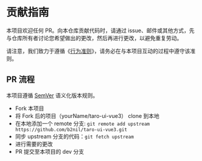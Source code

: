 # 贡献指南

本项目欢迎任何 PR。向本仓库贡献代码时，请通过 issue、邮件或其他方式，先与仓库所有者讨论您希望做出的更改，然后再进行更改，以避免重复劳动。

请注意，我们致力于遵循《[行为准则](./CODE_OF_CONDUCT.md)》，请务必在与本项目互动的过程中遵守该准则。

## PR 流程

本项目遵循 [SemVer](https://semver.org/lang/zh-CN/) 语义化版本规则。

- Fork 本项目
- 将 Fork 后的项目（yourName/taro-ui-vue3） clone 到本地
- 在本地添加一个 remote 分支: `git remote add upstream https://github.com/b2nil/taro-ui-vue3.git`
- 同步 upstream 分支的代码：`git fetch upstream`
- 进行需要的更改
- PR 提交至本项目的 dev 分支

